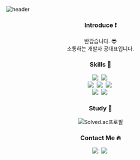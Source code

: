 ![header](https://capsule-render.vercel.app/api?type=waving&color=gradient&height=250&section=header&text=C5ng's%20Profile&fontSize=50)

<h3 align="center">Introduce ❗️</h3>
    <p align="center"> 
    반갑습니다. 😎 <br>
    소통하는 개발자 공대표입니다.
    </p>

<h3 align="center">Skills 📖 </h3>
    <p align="center">
        <img src="https://img.shields.io/badge/Java-007396?style=flat-square&logo=Java&logoColor=white"/></a>&nbsp
        <img src="https://img.shields.io/badge/Javascript-ffb13b?style=flat-square&logo=javascript&logoColor=white"/></a>&nbsp 
        <br>
        <img src="https://img.shields.io/badge/Spring-6DB33F?style=flat-square&logo=Spring&logoColor=white"/></a>&nbsp
        <img src="https://img.shields.io/badge/SpringBoot-6DB33F?style=flat-square&logo=SpringBoot&logoColor=white"/></a>&nbsp
        <img src="https://img.shields.io/badge/SpringSecurity-6DB33F?style=flat-square&logo=springsecurity&logoColor=white"></a>&nbsp
        <br>
        <img src="https://img.shields.io/badge/MySQL-E6B91E?style=flat-square&logo=MySql&logoColor=white"/></a>&nbsp 
        <img src="https://img.shields.io/badge/AWS-232F3E?style=flat-square&logo=AmazonAWS&logoColor=white"/></a>&nbsp 
    </p>

<h3 align="center">Study 📖 </h3>
<p align="center">
 <img src="http://mazassumnida.wtf/api/mini/generate_badge?boj={kongdp}" alt="Solved.ac프로필">
</p>


<h3 align="center">Contact Me 🔥</h3>
    <p align="center">
        <a href="https://www.instagram.com/c_5ng"><img src="https://img.shields.io/badge/Instagram-%23E4405F.svg?style=flat-square&logo=Instagram&logoColor=white&link=https://www.instagram.com/c_5ng"/></a>&nbsp 
        <a href="mailto:c5ngdp@gmai.com"><img src="https://img.shields.io/badge/Gmail-D14836.svg?style=flat-square&logo=gmail&logoColor=white&link=mailto:c5ngdp@gmai.com"/></a>&nbsp 
    </p>
